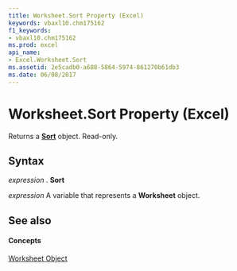 ```yaml
---
title: Worksheet.Sort Property (Excel)
keywords: vbaxl10.chm175162
f1_keywords:
- vbaxl10.chm175162
ms.prod: excel
api_name:
- Excel.Worksheet.Sort
ms.assetid: 2e5cadb0-a688-5864-5974-861270b61db3
ms.date: 06/08/2017
---
```



# Worksheet.Sort Property (Excel)

Returns a  **[Sort](Excel.Sort.md)** object. Read-only.


## Syntax

 _expression_ . **Sort**

 _expression_ A variable that represents a **Worksheet** object.


## See also


#### Concepts


[Worksheet Object](Excel.Worksheet.md)

